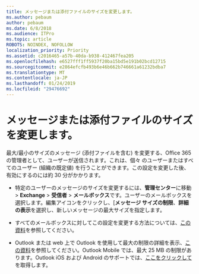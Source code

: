 ```yaml
---
title: メッセージまたは添付ファイルのサイズを変更します。
ms.author: pebaum
author: pebaum
ms.date: 6/8/2018
ms.audience: ITPro
ms.topic: article
ROBOTS: NOINDEX, NOFOLLOW
localization_priority: Priority
ms.assetid: c2016465-a57b-40da-b938-412467fea205
ms.openlocfilehash: e6527fff1ff5937f20ba15bd5e191b02bcd12715
ms.sourcegitcommit: e2864efcfb493b6e46b662b746661a61232bdba7
ms.translationtype: MT
ms.contentlocale: ja-JP
ms.lasthandoff: 01/24/2019
ms.locfileid: "29476692"
---
```

# <a name="changing-message-or-attachment-size"></a>メッセージまたは添付ファイルのサイズを変更します。

最大/最小のサイズのメッセージ (添付ファイルを含む) を変更する、Office 365 の管理者として、ユーザーが送信されます。これは、個々 のユーザーまたはすべてのユーザー (組織の既定値) を行うことができます。この設定を変更した後、有効にするのには約 30 分がかかります。
  
- 特定のユーザーのメッセージのサイズを変更するには、**管理センター**に移動\> **Exchange** \> **受信者** \> **メールボックス**です。ユーザーのメールボックスを選択します。編集アイコンをクリックし、[**メッセージ サイズの制限**、**詳細の表示**を選択し、新しいメッセージの最大サイズを指定します。 
    
- すべてのメールボックスに対してこの設定を変更する方法については、[この資料](https://www.microsoft.com/en-us/microsoft-365/blog/2015/04/15/office-365-now-supports-larger-email-messages-up-to-150-mb/)を参照してください。
    
- Outlook または web 上で Outlook を使用して最大の制限の詳細を表示、[この資料](https://technet.microsoft.com/en-us/library/exchange-online-limits.aspx#MessageLimits)を参照してください。Outlook Mobile では、最大 25 MB の制限があります。Outlook iOS および Android のサポートでは、[ここをクリックして](https://support.office.com/en-us/article/Get-in-app-help-for-Outlook-for-iOS-and-Android-218a22d1-9fa5-4889-b689-de1c63493243)を取得します。
    

